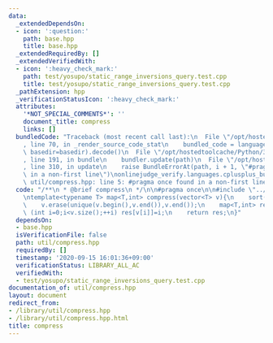```yaml
---
data:
  _extendedDependsOn:
  - icon: ':question:'
    path: base.hpp
    title: base.hpp
  _extendedRequiredBy: []
  _extendedVerifiedWith:
  - icon: ':heavy_check_mark:'
    path: test/yosupo/static_range_inversions_query.test.cpp
    title: test/yosupo/static_range_inversions_query.test.cpp
  _pathExtension: hpp
  _verificationStatusIcon: ':heavy_check_mark:'
  attributes:
    '*NOT_SPECIAL_COMMENTS*': ''
    document_title: compress
    links: []
  bundledCode: "Traceback (most recent call last):\n  File \"/opt/hostedtoolcache/Python/3.8.5/x64/lib/python3.8/site-packages/onlinejudge_verify/documentation/build.py\"\
    , line 70, in _render_source_code_stat\n    bundled_code = language.bundle(stat.path,\
    \ basedir=basedir).decode()\n  File \"/opt/hostedtoolcache/Python/3.8.5/x64/lib/python3.8/site-packages/onlinejudge_verify/languages/cplusplus.py\"\
    , line 191, in bundle\n    bundler.update(path)\n  File \"/opt/hostedtoolcache/Python/3.8.5/x64/lib/python3.8/site-packages/onlinejudge_verify/languages/cplusplus_bundle.py\"\
    , line 310, in update\n    raise BundleErrorAt(path, i + 1, \"#pragma once found\
    \ in a non-first line\")\nonlinejudge_verify.languages.cplusplus_bundle.BundleErrorAt:\
    \ util/compress.hpp: line 5: #pragma once found in a non-first line\n"
  code: "/**\n * @brief compress\n */\n\n#pragma once\n\n#include \"../base.hpp\"\n\
    \ntemplate<typename T> map<T,int> compress(vector<T> v){\n    sort(v.begin(),v.end());\n\
    \    v.erase(unique(v.begin(),v.end()),v.end());\n    map<T,int> res;\n    for\
    \ (int i=0;i<v.size();++i) res[v[i]]=i;\n    return res;\n}"
  dependsOn:
  - base.hpp
  isVerificationFile: false
  path: util/compress.hpp
  requiredBy: []
  timestamp: '2020-09-15 16:01:36+09:00'
  verificationStatus: LIBRARY_ALL_AC
  verifiedWith:
  - test/yosupo/static_range_inversions_query.test.cpp
documentation_of: util/compress.hpp
layout: document
redirect_from:
- /library/util/compress.hpp
- /library/util/compress.hpp.html
title: compress
---
```

